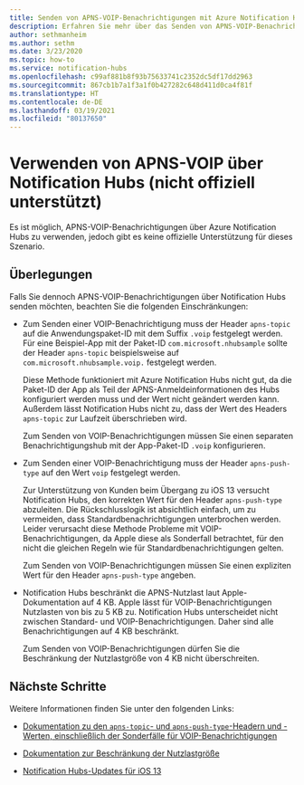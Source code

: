 ```yaml
---
title: Senden von APNS-VOIP-Benachrichtigungen mit Azure Notification Hubs
description: Erfahren Sie mehr über das Senden von APNS-VOIP-Benachrichtigungen über Azure Notification Hubs (nicht offiziell unterstützt).
author: sethmanheim
ms.author: sethm
ms.date: 3/23/2020
ms.topic: how-to
ms.service: notification-hubs
ms.openlocfilehash: c99af881b8f93b75633741c2352dc5df17dd2963
ms.sourcegitcommit: 867cb1b7a1f3a1f0b427282c648d411d0ca4f81f
ms.translationtype: HT
ms.contentlocale: de-DE
ms.lasthandoff: 03/19/2021
ms.locfileid: "80137650"
---
```

# <a name="use-apns-voip-through-notification-hubs-not-officially-supported"></a>Verwenden von APNS-VOIP über Notification Hubs (nicht offiziell unterstützt)

Es ist möglich, APNS-VOIP-Benachrichtigungen über Azure Notification Hubs zu verwenden, jedoch gibt es keine offizielle Unterstützung für dieses Szenario.

## <a name="considerations"></a>Überlegungen

Falls Sie dennoch APNS-VOIP-Benachrichtigungen über Notification Hubs senden möchten, beachten Sie die folgenden Einschränkungen:

- Zum Senden einer VOIP-Benachrichtigung muss der Header `apns-topic` auf die Anwendungspaket-ID mit dem Suffix `.voip` festgelegt werden. Für eine Beispiel-App mit der Paket-ID `com.microsoft.nhubsample` sollte der Header `apns-topic` beispielsweise auf `com.microsoft.nhubsample.voip.` festgelegt werden.

   Diese Methode funktioniert mit Azure Notification Hubs nicht gut, da die Paket-ID der App als Teil der APNS-Anmeldeinformationen des Hubs konfiguriert werden muss und der Wert nicht geändert werden kann. Außerdem lässt Notification Hubs nicht zu, dass der Wert des Headers `apns-topic` zur Laufzeit überschrieben wird.

   Zum Senden von VOIP-Benachrichtigungen müssen Sie einen separaten Benachrichtigungshub mit der App-Paket-ID `.voip` konfigurieren.

- Zum Senden einer VOIP-Benachrichtigung muss der Header `apns-push-type` auf den Wert `voip` festgelegt werden.

   Zur Unterstützung von Kunden beim Übergang zu iOS 13 versucht Notification Hubs, den korrekten Wert für den Header `apns-push-type` abzuleiten. Die Rückschlusslogik ist absichtlich einfach, um zu vermeiden, dass Standardbenachrichtigungen unterbrochen werden. Leider verursacht diese Methode Probleme mit VOIP-Benachrichtigungen, da Apple diese als Sonderfall betrachtet, für den nicht die gleichen Regeln wie für Standardbenachrichtigungen gelten.

   Zum Senden von VOIP-Benachrichtigungen müssen Sie einen expliziten Wert für den Header `apns-push-type` angeben.

- Notification Hubs beschränkt die APNS-Nutzlast laut Apple-Dokumentation auf 4 KB. Apple lässt für VOIP-Benachrichtigungen Nutzlasten von bis zu 5 KB zu. Notification Hubs unterscheidet nicht zwischen Standard- und VOIP-Benachrichtigungen. Daher sind alle Benachrichtigungen auf 4 KB beschränkt.

   Zum Senden von VOIP-Benachrichtigungen dürfen Sie die Beschränkung der Nutzlastgröße von 4 KB nicht überschreiten.

## <a name="next-steps"></a>Nächste Schritte

Weitere Informationen finden Sie unter den folgenden Links:

- [Dokumentation zu den `apns-topic`- und `apns-push-type`-Headern und -Werten, einschließlich der Sonderfälle für VOIP-Benachrichtigungen](https://developer.apple.com/documentation/usernotifications/setting_up_a_remote_notification_server/sending_notification_requests_to_apns)

- [Dokumentation zur Beschränkung der Nutzlastgröße](https://developer.apple.com/documentation/usernotifications/setting_up_a_remote_notification_server/generating_a_remote_notification)

- [Notification Hubs-Updates für iOS 13](push-notification-updates-ios-13.md#apns-push-type)
